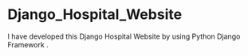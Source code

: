 # Django_Hospital_Website
I have developed this  Django Hospital Website  by using Python Django Framework . 
